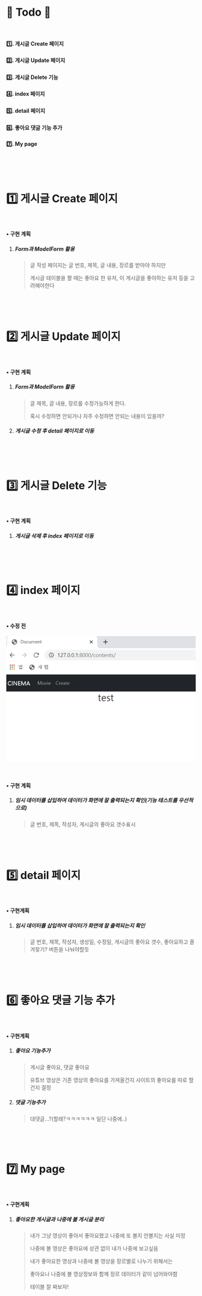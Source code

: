 # 📃 Todo 🥳

<br>

#### :one:. 게시글 Create 페이지

#### :two:. 게시글 Update 페이지

#### :three:. 게시글 Delete 기능

#### :four:. index 페이지

#### :five:. detail 페이지

#### :six:. 좋아요 댓글 기능 추가

#### :seven:. My page

<br>

<br>

<br>

# :one: 게시글 Create 페이지

<br>

#### • 구현 계획

1. ##### Form과 ModelForm 활용

   >글 작성 페이지는 글 번호, 제목, 글 내용, 장르를 받아야 하지만
   >
   >게시글 테이블을 짤 때는 좋아요 한 유저, 이 게시글을 좋아하는 유저 등을 고려해야한다

<br>

<br>

<br>

# :two: 게시글 Update 페이지

<br>

#### • 구현 계획

1. ##### Form과 ModelForm 활용

   >글 제목, 글 내용, 장르를 수정가능하게 한다.
   >
   >혹시 수정하면 안되거나 자주 수정하면 안되는 내용이 있을까?

2. ##### 게시글 수정 후 detail 페이지로 이동

<br>

<br>

<Br>

# :three: 게시글 Delete 기능

<br>

#### • 구현 계획

1. ##### 게시글 삭제 후 index 페이지로 이동

<br>

<br>

<br>

# :four: index 페이지

<br>

#### • 수정 전

![2021-04-12 15;55;55](./markdown_img/0412_ToDo.assets/def.PNG)

<br>

#### • 구현 계획

1. ##### 임시 데이터를 삽입하여 데이터가 화면에 잘 출력되는지 확인(기능 테스트를 우선적으로)

   >글 번호, 제목, 작성자, 게시글의 좋아요 갯수표시

<br>

<br>

<br>

# :five: detail 페이지

<br>

#### • 구현계획

1. ##### 임시 데이터를 삽입하여 데이터가 화면에 잘 출력되는지 확인

   >글 번호, 제목, 작성자, 생성일, 수정일, 게시글의 좋아요 갯수, 좋아요하고 즐겨찾기? 버튼을 나눠야할듯

<br>

<br>

<br>

# :six: 좋아요 댓글 기능 추가

<br>

#### • 구현계획

1. ##### 좋아요 기능추가

   >게시글 좋아요, 댓글 좋아요
   >
   >유튜브 영상은 기존 영상의 좋아요를 가져올건지 사이트의 좋아요를 따로 할건지 결정

2. ##### 댓글 기능추가

   >대댓글...?(할래?ㅋㅋㅋㅋㅋㅋ 일단 나중에..)

<br>

<br>

<br>

# :seven: My page

<br>

#### • 구현계획

1. ##### 좋아요한 게시글과 나중에 볼 게시글 분리

   >내가 그냥 영상이 좋아서 좋아요했고 나중에 또 볼지 안볼지는 사실 미정
   >
   >나중에 볼 영상은 좋아요에 상관 없이 내가 나중에 보고싶음
   >
   >
   >
   >내가 좋아요한 영상과 나중에 볼 영상을 장르별로 나누기 위해서는
   >
   >좋아요나 나중에 볼 영상정보와 함께 장르 데이터가 같이 넘어와야함
   >
   >테이블 잘 짜보자!
